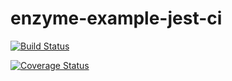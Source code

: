 # enzyme-example-jest-ci

[![Build Status](https://www.travis-ci.org/marcionicolau/enzyme-example-jest-ci.svg?branch=master)](https://www.travis-ci.org/marcionicolau/enzyme-example-jest-ci)


[![Coverage Status](https://coveralls.io/repos/github/marcionicolau/enzyme-example-jest-ci/badge.svg?branch=master)](https://coveralls.io/github/marcionicolau/enzyme-example-jest-ci?branch=master)